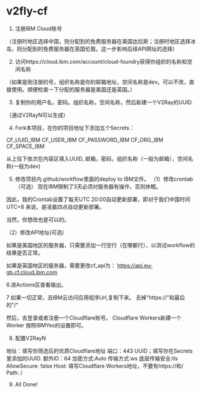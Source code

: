 # v2fly-cf

1. 注册IBM Cloud账号

（注册时地区选择中国，则分配到的免费服务器在美国达拉斯；注册时地区选择冰岛，则分配到的免费服务器在英国伦敦。这一步影响后续API网址的选择）

2. 访问https://cloud.ibm.com/account/cloud-foundry获得你组织的名称和空间名称

（如果是刚注册的号，组织名称是你的邮箱地址，空间名称是dev。可以不改，直接使用。顺便检查一下分配的服务器是美国还是英国。）

3. 复制你的用户名，密码。组织名称，空间名称，然后新建一个V2Ray的UUID. 

（通过V2RayN可以生成）

4. Fork本项目，在你的项目地址下添加五个Secrets：

CF_UUID_IBM
CF_USER_IBM
CF_PASSWORD_IBM
CF_ORG_IBM
CF_SPACE_IBM

从上往下依次在内容区填入UUID, 邮箱，密码，组织名称（一般为邮箱），空间名称(一般为dev)

5. 修改项目内.github/workflow里面的deploy to IBM文件。
（1）修改crontab（可选）
现在IBM限制了3天必须对服务器有操作，否则休眠。

因此，我的Crontab设置了每天UTC 20:00自动更新部署，即对于我们中国时间UTC+8 来说，是凌晨四点自动更新部署。

当然，你想改也是可以的。

（2）修改API地址(可选)

如果是美国地区的服务器，只需要添加一行空行（在哪都行），以测试workflow的结果是否正常。

如果是英国地区的服务器，需要更改cf_api为：
https://api.eu-gb.cf.cloud.ibm.com

6.进Actions区查看输出。

7 如果一切正常，去IBM云访问应用程序Url,复制下来。
去掉"https://"和最后的"/"

然后，去登录或者注册一个Cloudflare账号。
Cloudflare Workers新建一个Worker
按照IBMYes的设置即可。

8. 配置V2RayN

地址：填写你筛选后的优质Cloudflare地址
端口：443
UUID；填写你在Secrets里添加的UUID.
额外ID：64
加密方式:Auto
传输方式:ws
底层传输安全:tls
AllowSecure: false
Host: 填写Cloudflare Workers地址，不要有https://和/
Path: /

9. All Done!
